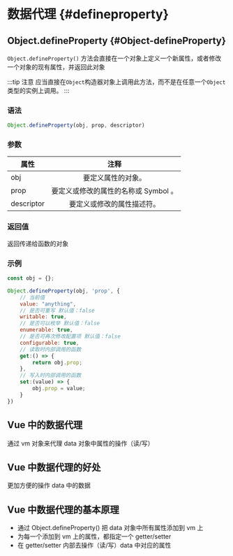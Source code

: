 # 数据代理 {#defineproperty}

## Object.defineProperty {#Object-defineProperty}

`Object.defineProperty()` 方法会直接在一个对象上定义一个新属性，或者修改一个对象的现有属性，并返回此对象

:::tip 注意
应当直接在`Object`构造器对象上调用此方法，而不是在任意一个`Object`类型的实例上调用。
:::

### 语法

```js
Object.defineProperty(obj, prop, descriptor)
```

### 参数

| 属性           | 注释                             |
| ------------- |:-------------------------------: |
| obj           | 要定义属性的对象。                  |
| prop          | 要定义或修改的属性的名称或 Symbol 。 |
| descriptor    | 要定义或修改的属性描述符。           |

### 返回值

返回传递给函数的对象

### 示例

```js
const obj = {};

Object.defineProperty(obj, 'prop', {
    // 当前值
    value: "anything",
    // 是否可重写 默认值：false
    writable: true,
    // 是否可以枚举 默认值：false
    enumerable: true,
    // 是否可再次修改配置项 默认值：false
    configurable: true,
    // 读取时内部调用的函数
    get:() => {
        return obj.prop;
    },
    // 写入时内部调用的函数
    set:(value) => {
        obj.prop = value;
    }
})

```

## Vue 中的数据代理

通过 vm 对象来代理 data 对象中属性的操作（读/写）

## Vue 中数据代理的好处

更加方便的操作 data 中的数据

## Vue 中数据代理的基本原理

- 通过 Object.defineProperty() 把 data 对象中所有属性添加到 vm 上
- 为每一个添加到 vm 上的属性，都指定一个 getter/setter
- 在 getter/setter 内部去操作（读/写）data 中对应的属性